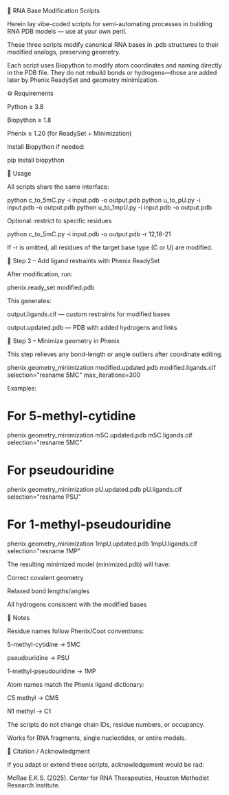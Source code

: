 🧬 RNA Base Modification Scripts

Herein lay vibe-coded scripts for semi-automating processes in building RNA PDB models — use at your own peril.

These three scripts modify canonical RNA bases in .pdb structures to their modified analogs, preserving geometry.

Each script uses Biopython to modify atom coordinates and naming directly in the PDB file.
They do not rebuild bonds or hydrogens—those are added later by Phenix ReadySet and geometry minimization.

⚙️ Requirements

Python ≥ 3.8

Biopython ≥ 1.8

Phenix ≥ 1.20 (for ReadySet + Minimization)

Install Biopython if needed:

pip install biopython

🚀 Usage

All scripts share the same interface:

python c_to_5mC.py -i input.pdb -o output.pdb
python u_to_pU.py  -i input.pdb -o output.pdb
python u_to_1mpU.py -i input.pdb -o output.pdb


Optional: restrict to specific residues

python c_to_5mC.py -i input.pdb -o output.pdb -r 12,18-21


If -r is omitted, all residues of the target base type (C or U) are modified.

🧩 Step 2 – Add ligand restraints with Phenix ReadySet

After modification, run:

phenix.ready_set modified.pdb


This generates:

output.ligands.cif — custom restraints for modified bases

output.updated.pdb — PDB with added hydrogens and links

🔧 Step 3 – Minimize geometry in Phenix

This step relieves any bond-length or angle outliers after coordinate editing.

phenix.geometry_minimization modified.updated.pdb modified.ligands.cif \
    selection="resname 5MC" max_iterations=300


Examples:

# For 5-methyl-cytidine
phenix.geometry_minimization m5C.updated.pdb m5C.ligands.cif \
    selection="resname 5MC"

# For pseudouridine
phenix.geometry_minimization pU.updated.pdb pU.ligands.cif \
    selection="resname PSU"

# For 1-methyl-pseudouridine
phenix.geometry_minimization 1mpU.updated.pdb 1mpU.ligands.cif \
    selection="resname 1MP"


The resulting minimized model (minimized.pdb) will have:

Correct covalent geometry

Relaxed bond lengths/angles

All hydrogens consistent with the modified bases

🧠 Notes

Residue names follow Phenix/Coot conventions:

5-methyl-cytidine → 5MC

pseudouridine → PSU

1-methyl-pseudouridine → 1MP

Atom names match the Phenix ligand dictionary:

C5 methyl → CM5

N1 methyl → C1

The scripts do not change chain IDs, residue numbers, or occupancy.

Works for RNA fragments, single nucleotides, or entire models.

📜 Citation / Acknowledgment

If you adapt or extend these scripts, acknowledgement would be rad:

McRae E.K.S. (2025).
Center for RNA Therapeutics, Houston Methodist Research Institute.
